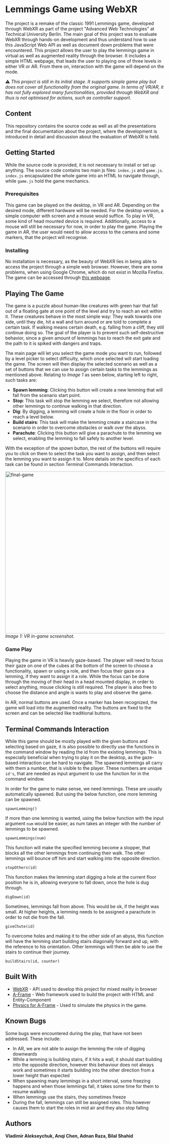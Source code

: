 # Lemmings Game using WebXR

The project is a remake of the classic 1991 Lemmings game, developed through WebXR as part of the project "Advanced Web Technologies" at Technical University Berlin. The main goal of this project was to evaluate WebXR through hands-on development and thus understand how to use this JavaScript Web API as well as document down problems that were encountered.
This project allows the user to play the lemmings game in virtual as well as augmented reality through the browser. It includes a simple HTML webpage, that leads the user to playing one of three levels in either VR or AR. From there on, interaction with the game will depend on the mode.

:warning: *This project is still in its initial stage. It supports simple game play but does not cover all functionality from the original game. In terms of VR/AR, it has not fully explored many functionalities, provided through WebXR and thus is not optimised for actions, such as controller support.*

## Content

This repository contains the source code as well as all the presentations and the final documentation about the project, where the development is introduced in detail and discussion about the evaluation of WebXR is held.

## Getting Started

While the source code is provided, it is not necessary to install or set up anything. 
The source code contains two main js files: `index.js` and `game.js`. `index.js` encapsulated the whole game into an HTML to navigate through, while `game.js` hold the game mechanics.

### Prerequisites

This game can be played on the desktop, in VR and AR. Depending on the desired mode, different hardware will be needed.
For the desktop version, a simple computer with screen and a mouse would suffice.
To play in VR, some kind of head mounted device is required. Additionally, access to a mouse will still be necessary for now, in order to play the game.
Playing the game in AR, the user would need to allow access to the camera and some markers, that the project will recognise.

### Installing

No installation is necessary, as the beauty of WebXR lies in being able to access the project through a simple web browser. However, there are some problems, when using Google Chrome, which do not exist in Mozilla Firefox. The game can be accessed through [this webpage](https://etho2183.github.io/awt_lemmings/).

## Playing The Game

The game is a puzzle about human-like creatures with green hair that fall out of a floating gate at one point of the level and try to reach an exit within it. These creatures behave in the most simple way: They walk towards one side, until they die, hit a wall and turn around or are told to complete a certain task. If walking means certain death, e.g. falling from a cliff, they still continue doing so. The goal of the player is to prevent such self-destructive behavior, since a given amount of lemmings has to reach the exit gate and the path to it is spiked with dangers and traps.

The main page will let you select the game mode you want to run, followed by a level picker to select difficulty, which once selected will start loading the game. The screen will then display the selected scenario as well as a set of buttons that we can use to assign certain tasks to the lemmings as mentioned above. Relating to *Image 1* as seen below, starting left to right, such tasks are:
- **Spawn lemming**: Clicking this button will create a new lemming that will fall from the scenario start point.
- **Stop**: This task will stop the lemming we select, therefore not allowing other lemmings to continue walking in that direction.
- **Dig**: By digging, a lemming will create a hole in the floor in order to reach a level below.
- **Build stairs**: This task will make the lemming create a staircase in the scenario in order to overcome obstacles or walk over the abyss.
- **Parachute**: Clicking this button will give a parachute to the lemming we select, enabling the lemming to fall safely to another level.

With the exception of the *spawn* button, the rest of the buttons will require you to click on them to select the task you want to assign, and then select the lemming you want to assign it to. More details on the specifics of each task can be found in section Terminal Commands Interaction.

<img src="https://user-images.githubusercontent.com/23021961/62221504-0ae76c00-b3b2-11e9-9256-4c7942cd8c08.jpg" title="final-game" width="512">
<em>Image 1: VR in-game screenshot.</em>


### Game Play

Playing the game in VR is heavily gaze-based. The player will need to focus their gaze on one of the cubes at the bottom of the screen to choose a functionality, spawn or using a role, and then focus their gaze on a lemming, if they want to assign it a role. While the focus can be done through the moving of their head in a head mounted display, in order to select anything, mouse clicking is still required. The player is also free to choose the distance and angle is wants to play and observe the game. 

In AR, normal buttons are used. Once a marker has been recognized, the game will load into the augmented reality. The buttons are fixed to the screen and can be selected like traditional buttons.


## Terminal Commands Interaction

While this game should be mostly played with the given buttons and selecting based on gaze, it is also possible to directly use the functions in the command window by reading the id from the existing lemmings. This is especially beneficial when trying to play it on the desktop, as the gaze-based interaction can be hard to navigate. The spawned lemmings all carry with them a number, that is visible to the player. These numbers are unique `id's`, that are needed as input argument to use the function for in the command window.

In order for the game to make sense, we need lemmings. These are usually automatically spawned. But using the below function, one more lemming can be spawned.
```
spawnLemming()
```

If more than one lemming is wanted, using the below function with the input argument `num` would be easier, as num takes an integer with the number of lemmings to be spawned.
```
spawnLemmings(num)
```

This function will make the specified lemming become a stopper, that blocks all the other lemmings from continuing their walk. The other lemmings will bounce off him and start walking into the opposite direction.
```
stopOthers(id)
```

This function makes the lemming start digging a hole at the current floor position he is in, allowing everyone to fall down, once the hole is dug through.
```
digDown(id)
```

Sometimes, lemmings fall from above. This would be ok, if the height was small. At higher heights, a lemming needs to be assigned a parachute in order to not die from the fall.
```
giveChute(id)
```

To overcome holes and making it to the other side of an abyss, this function will have the lemming start building stairs diagonally forward and up, with the reference to his orientation. Other lemmings will then be able to use the stairs to continue their journey.
```
buildStairs(id, counter)
```

## Built With

* [WebXR](https://www.w3.org/TR/webxr/) - API used to develop this project for mixed reality in browser
* [A-Frame](https://aframe.io/) - Web framework used to build the project with HTML and Entity-Component
* [Physics for A-Frame](https://github.com/donmccurdy/aframe-physics-system) - Used to simulate the physics in the game.

## Known Bugs

Some bugs were encountered during the play, that have not been addressed. These include:
- In AR, we are not able to assign the lemming the role of digging downwards
- While a lemming is building stairs, if it hits a wall, it should start building into the opposite direction, however this behaviour does not always work and sometimes it starts building into the other direction from a lower height than expected
- When spawning many lemmings in a short interval, some freezing happens and when those lemmings fall, it takes some time for them to resume walking
- When lemmings use the stairs, they sometimes freeze
- During the fall, lemmings can still be assigned roles. This however causes them to start the roles in mid air and they also stop falling

## Authors

**Vladimir Alekseychuk, Anqi Chen, Adnan Raza, Bilal Shahid**
